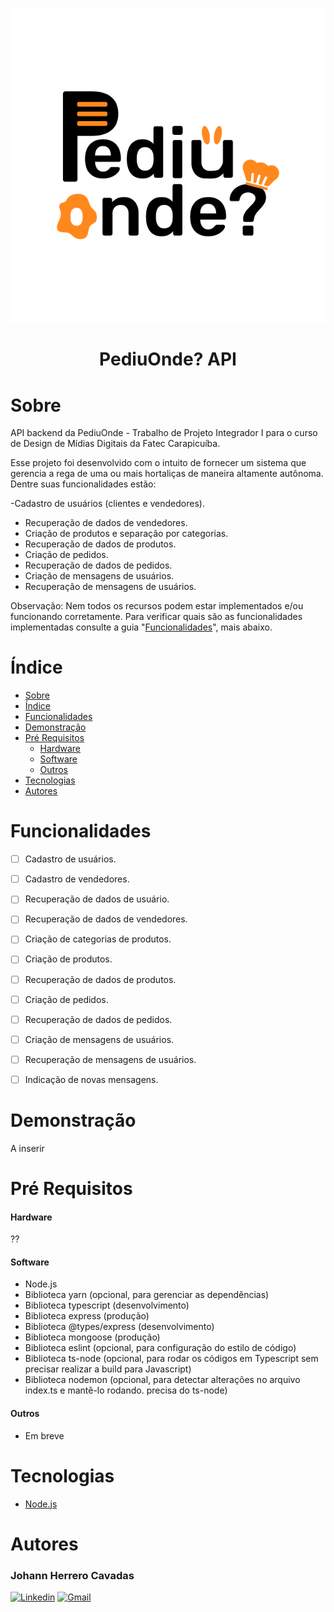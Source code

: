 ![PediuOndeLogo](README_Files/icon.png)

<h1 align = "center">PediuOnde? API </h1>

<!--
![](https://img.shields.io/static/v1?label=Plataforma&message=<ArduinoMega2560>&color=<COLOR>&style=<STYLE>&logo=<LOGO>) -->

# Sobre
API backend da PediuOnde - Trabalho de Projeto Integrador I para o curso de Design de Mídias Digitais da Fatec Carapicuíba.

Esse projeto foi desenvolvido com o intuito de fornecer um sistema que gerencia a rega de uma ou mais hortaliças de maneira altamente autônoma. Dentre suas funcionalidades estão:

-Cadastro de usuários (clientes e vendedores).
- Recuperação de dados de vendedores.
- Criação de produtos e separação por categorias.
- Recuperação de dados de produtos.
- Criação de pedidos.
- Recuperação de dados de pedidos.
- Criação de mensagens de usuários.
- Recuperação de mensagens de usuários.

Observação: Nem todos os recursos podem estar implementados e/ou funcionando corretamente. Para verificar quais são as funcionalidades implementadas consulte a guia "[Funcionalidades](#Funcionalidades)", mais abaixo.

# Índice

* [Sobre](#sobre)
* [Índice](#indice)
* [Funcionalidades](#funcionalidades)
* [Demonstração](#demonstracao)
* [Pré Requisitos](#pre-requisitos)
  * [Hardware](#hardware)
  * [Software](#software)
  * [Outros](#outros)
* [Tecnologias](#tecnologias)
* [Autores](#autores)


# Funcionalidades

- [ ] Cadastro de usuários.
- [ ] Cadastro de vendedores.
- [ ] Recuperação de dados de usuário.
- [ ] Recuperação de dados de vendedores.
- [ ] Criação de categorias de produtos.
- [ ] Criação de produtos.
- [ ] Recuperação de dados de produtos.
- [ ] Criação de pedidos.
- [ ] Recuperação de dados de pedidos.
- [ ] Criação de mensagens de usuários.
- [ ] Recuperação de mensagens de usuários.
- [ ] Indicação de novas mensagens.


# Demonstração
  A inserir

# Pré Requisitos

  #### Hardware
  ??

  #### Software
  - Node.js
  - Biblioteca yarn (opcional, para gerenciar as dependências)
  - Biblioteca typescript (desenvolvimento)
  - Biblioteca express (produção)
  - Biblioteca @types/express (desenvolvimento)
  - Biblioteca mongoose (produção)
  - Biblioteca eslint (opcional, para configuração do estilo de código)
  - Biblioteca ts-node (opcional, para rodar os códigos em Typescript sem precisar realizar a build para Javascript)
  - Biblioteca nodemon (opcional, para detectar alterações no arquivo index.ts e mantê-lo rodando. precisa do ts-node)


  #### Outros
  - Em breve


# Tecnologias
- [Node.js]()


# Autores
### Johann Herrero Cavadas
[![Linkedin](https://img.shields.io/badge/LinkedIn-0077B5?style=for-the-badge&logo=linkedin&logoColor=white)](https://www.linkedin.com/in/jherrerocavadas/)
[![Gmail](https://img.shields.io/badge/Gmail-D14836?style=for-the-badge&logo=gmail&logoColor=white)](mailto:jherrerocavadas@gmail.com?Subject=Contato%20github%20-%20Repositório%20Pediu_Onde_API)
<!-- [![Github](https://img.shields.io/badge/GitHub-100000?style=for-the-badge&logo=github&logoColor=white)]() -->

<!-- ### Gabriel Vieira -->
<!-- [![Linkedin](https://img.shields.io/badge/LinkedIn-0077B5?style=for-the-badge&logo=linkedin&logoColor=white)]() -->
<!-- [![Gmail](https://img.shields.io/badge/Gmail-D14836?style=for-the-badge&logo=gmail&logoColor=white)]() -->

<!-- ### Thiago Ferraz -->
<!-- [![Linkedin](https://img.shields.io/badge/LinkedIn-0077B5?style=for-the-badge&logo=linkedin&logoColor=white)]() -->
<!-- [![Gmail](https://img.shields.io/badge/Gmail-D14836?style=for-the-badge&logo=gmail&logoColor=white)]() -->
